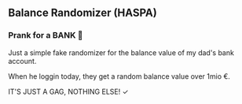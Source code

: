## Balance Randomizer (HASPA)
### Prank for a BANK 🤣
Just a simple fake randomizer for the balance value of my dad's bank account.

When he loggin today, they get a random balance value over 1mio €.

IT'S JUST A GAG, NOTHING ELSE! ✓
